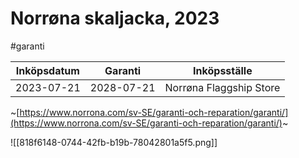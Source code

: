 # Norrøna skaljacka, 2023
#garanti

| Inköpsdatum | Garanti    | Inköpsställe            |
|-------------|------------|-------------------------|
| 2023-07-21  | 2028-07-21 | Norrøna Flaggship Store |

~[https://www.norrona.com/sv-SE/garanti-och-reparation/garanti/](https://www.norrona.com/sv-SE/garanti-och-reparation/garanti/)~

![[818f6148-0744-42fb-b19b-78042801a5f5.png]]
